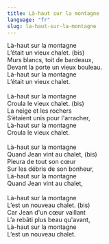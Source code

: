 ```yaml
---
title: Là-haut sur la montagne
language: "fr"
slug: la-haut-sur-la-montagne
---
```

Là-haut sur la montagne   
L’était un vieux chalet. (bis)   
Murs blancs, toit de bardeaux,   
Devant la porte un vieux bouleau.   
Là-haut sur la montagne   
L’était un vieux chalet.   
&nbsp;   
Là-haut sur la montagne   
Croula le vieux chalet. (bis)   
La neige et les rochers   
S’étaient unis pour l'arracher,   
Là-haut sur la montagne   
Croula le vieux chalet.   
&nbsp;   
Là-haut sur la montagne   
Quand Jean vint au chalet, (bis)   
Pleura de tout son cœur   
Sur les débris de son bonheur,   
Là-haut sur la montagne   
Quand Jean vint au chalet,   
&nbsp;   
Là-haut sur la montagne   
L’est un nouveau chalet. (bis)   
Car Jean d'un cœur vaillant   
L’a rebâti plus beau qu'avant,   
Là-haut sur la montagne   
L’est un nouveau chalet.   
